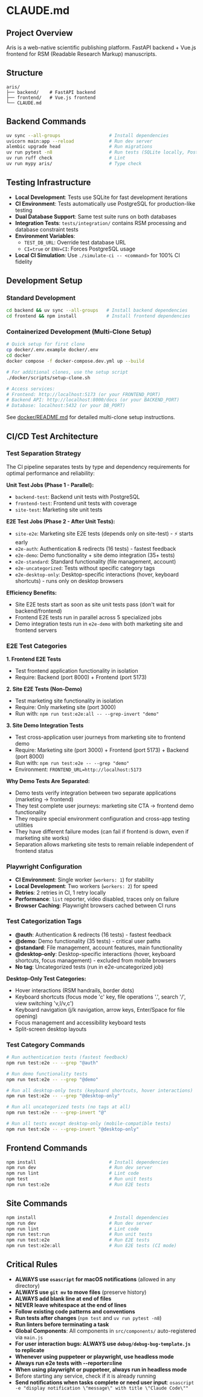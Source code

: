 # CLAUDE.md

## Project Overview
Aris is a web-native scientific publishing platform. FastAPI backend + Vue.js frontend
for RSM (Readable Research Markup) manuscripts.

## Structure
```
aris/
├── backend/    # FastAPI backend
├── frontend/   # Vue.js frontend
└── CLAUDE.md
```

## Backend Commands
```bash
uv sync --all-groups                  # Install dependencies
uvicorn main:app --reload             # Run dev server
alembic upgrade head                  # Run migrations
uv run pytest -n8                     # Run tests (SQLite locally, PostgreSQL in CI)
uv run ruff check                     # Lint
uv run mypy aris/                     # Type check
```

## Testing Infrastructure
- **Local Development**: Tests use SQLite for fast development iterations
- **CI Environment**: Tests automatically use PostgreSQL for production-like testing
- **Dual Database Support**: Same test suite runs on both databases
- **Integration Tests**: `tests/integration/` contains RSM processing and database constraint tests
- **Environment Variables**: 
  - `TEST_DB_URL`: Override test database URL
  - `CI=true` or `ENV=CI`: Forces PostgreSQL usage
- **Local CI Simulation**: Use `./simulate-ci -- <command>` for 100% CI fidelity

## Development Setup

### Standard Development
```bash
cd backend && uv sync --all-groups   # Install backend dependencies
cd frontend && npm install           # Install frontend dependencies
```

### Containerized Development (Multi-Clone Setup)
```bash
# Quick setup for first clone
cp docker/.env.example docker/.env
cd docker
docker compose -f docker-compose.dev.yml up --build

# For additional clones, use the setup script
./docker/scripts/setup-clone.sh

# Access services:
# Frontend: http://localhost:5173 (or your FRONTEND_PORT)
# Backend API: http://localhost:8000/docs (or your BACKEND_PORT)
# Database: localhost:5432 (or your DB_PORT)
```

See [docker/README.md](docker/README.md) for detailed multi-clone setup instructions.

## CI/CD Test Architecture

### Test Separation Strategy
The CI pipeline separates tests by type and dependency requirements for optimal performance and reliability:

**Unit Test Jobs (Phase 1 - Parallel):**
- `backend-test`: Backend unit tests with PostgreSQL
- `frontend-test`: Frontend unit tests with coverage
- `site-test`: Marketing site unit tests

**E2E Test Jobs (Phase 2 - After Unit Tests):**
- `site-e2e`: Marketing site E2E tests (depends only on site-test) - ⚡ starts early
- `e2e-auth`: Authentication & redirects (16 tests) - fastest feedback
- `e2e-demo`: Demo functionality + site demo integration (35+ tests)
- `e2e-standard`: Standard functionality (file management, account) 
- `e2e-uncategorized`: Tests without specific category tags
- `e2e-desktop-only`: Desktop-specific interactions (hover, keyboard shortcuts) - runs only on desktop browsers

**Efficiency Benefits:**
- Site E2E tests start as soon as site unit tests pass (don't wait for backend/frontend)
- Frontend E2E tests run in parallel across 5 specialized jobs
- Demo integration tests run in `e2e-demo` with both marketing site and frontend servers

### E2E Test Categories

**1. Frontend E2E Tests**
- Test frontend application functionality in isolation
- Require: Backend (port 8000) + Frontend (port 5173)

**2. Site E2E Tests (Non-Demo)**
- Test marketing site functionality in isolation  
- Require: Only marketing site (port 3000)
- Run with: `npm run test:e2e:all -- --grep-invert "demo"`

**3. Site Demo Integration Tests**
- Test cross-application user journeys from marketing site to frontend demo
- Require: Marketing site (port 3000) + Frontend (port 5173) + Backend (port 8000)
- Run with: `npm run test:e2e -- --grep "demo"`
- Environment: `FRONTEND_URL=http://localhost:5173`

**Why Demo Tests Are Separated:**
- Demo tests verify integration between two separate applications (marketing → frontend)
- They test complete user journeys: marketing site CTA → frontend demo functionality
- They require special environment configuration and cross-app testing utilities
- They have different failure modes (can fail if frontend is down, even if marketing site works)
- Separation allows marketing site tests to remain reliable independent of frontend status

### Playwright Configuration
- **CI Environment**: Single worker (`workers: 1`) for stability
- **Local Development**: Two workers (`workers: 2`) for speed
- **Retries**: 2 retries in CI, 1 retry locally
- **Performance**: `list` reporter, video disabled, traces only on failure
- **Browser Caching**: Playwright browsers cached between CI runs

### Test Categorization Tags
- **@auth**: Authentication & redirects (16 tests) - fastest feedback
- **@demo**: Demo functionality (35 tests) - critical user paths
- **@standard**: File management, account features, main functionality
- **@desktop-only**: Desktop-specific interactions (hover, keyboard shortcuts, focus management) - excluded from mobile browsers
- **No tag**: Uncategorized tests (run in e2e-uncategorized job)

**Desktop-Only Test Categories:**
- Hover interactions (RSM handrails, border dots)
- Keyboard shortcuts (focus mode 'c' key, file operations '.', search '/', view switching 'v,l/v,c')
- Keyboard navigation (j/k navigation, arrow keys, Enter/Space for file opening)
- Focus management and accessibility keyboard tests
- Split-screen desktop layouts

### Test Category Commands
```bash
# Run authentication tests (fastest feedback)
npm run test:e2e -- --grep "@auth"

# Run demo functionality tests
npm run test:e2e -- --grep "@demo"

# Run all desktop-only tests (keyboard shortcuts, hover interactions)
npm run test:e2e -- --grep "@desktop-only"

# Run all uncategorized tests (no tags at all)
npm run test:e2e -- --grep-invert "@"

# Run all tests except desktop-only (mobile-compatible tests)
npm run test:e2e -- --grep-invert "@desktop-only"
```
## Frontend Commands
```bash
npm install                           # Install dependencies
npm run dev                           # Run dev server
npm run lint                          # Lint code
npm test                              # Run unit tests
npm run test:e2e                      # Run E2E tests
```

## Site Commands
```bash
npm install                           # Install dependencies
npm run dev                           # Run dev server
npm run lint                          # Lint code
npm run test:run                      # Run unit tests
npm run test:e2e                      # Run E2E tests
npm run test:e2e:all                  # Run E2E tests (CI mode)
```

## Critical Rules
- **ALWAYS use `osascript` for macOS notifications** (allowed in any directory)
- **ALWAYS use `git mv` to move files** (preserve history)
- **ALWAYS add blank line at end of files**
- **NEVER leave whitespace at the end of lines**
- **Follow existing code patterns and conventions**
- **Run tests after changes** (`npm test` and `uv run pytest -n8`)
- **Run linters before terminating a task**
- **Global Components**: All components in `src/components/` auto-registered via `main.js`
- **For user interaction bugs: ALWAYS use `debug/debug-bug-template.js` to replicate**
- **Whenever using puppeteer or playwright, use headless mode**
- **Always run e2e tests with --reporter=line**
- **When using playwright or puppeteer, always run in headless mode**
- Before starting any service, check if it is already running
- **Send notifications when tasks complete or need user input**: `osascript -e "display notification \"message\" with title \"Claude Code\""`
